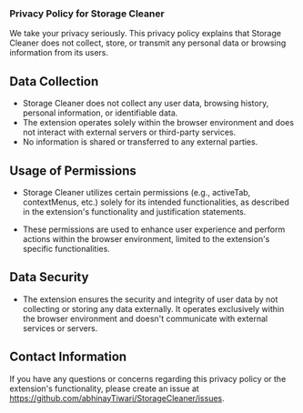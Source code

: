 ### Privacy Policy for Storage Cleaner

We take your privacy seriously. This privacy policy explains that Storage Cleaner does not collect, store, or transmit any personal data or browsing information from its users.

## Data Collection
- Storage Cleaner does not collect any user data, browsing history, personal information, or identifiable data.
- The extension operates solely within the browser environment and does not interact with external servers or third-party services.
- No information is shared or transferred to any external parties.

## Usage of Permissions
- Storage Cleaner utilizes certain permissions (e.g., activeTab, contextMenus, etc.) solely for its intended functionalities, as described in the extension's functionality and justification statements.

- These permissions are used to enhance user experience and perform actions within the browser environment, limited to the extension's specific functionalities.

## Data Security
- The extension ensures the security and integrity of user data by not collecting or storing any data externally. It operates exclusively within the browser environment and doesn't communicate with external services or servers.

## Contact Information
If you have any questions or concerns regarding this privacy policy or the extension's functionality, please create an issue at https://github.com/abhinayTiwari/StorageCleaner/issues.